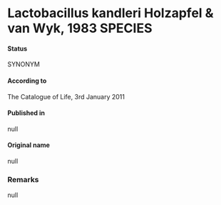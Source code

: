 # Lactobacillus kandleri Holzapfel & van Wyk, 1983 SPECIES

#### Status
SYNONYM

#### According to
The Catalogue of Life, 3rd January 2011

#### Published in
null

#### Original name
null

### Remarks
null